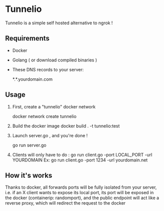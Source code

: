 # Tunnelio

Tunnelio is a simple self hosted alternative to ngrok !

## Requirements

- Docker
- Golang ( or download compiled binaries )
- These DNS records to your server:

	\*.\*.yourdomain.com

## Usage

1. First, create a "tunnelio" docker network
	
	docker network create tunnelio 

2. Build the docker image
	docker build . -t tunnelio:test

3. Launch server.go , and you're done !

	go run server.go

4. Clients will only have to do : 
	go run client.go -port LOCAL_PORT -url YOURDOMAIN
Ex: go run client.go -port 1234 -url yourdomain.net
	

## How it's works

Thanks to docker, all forwards ports will be fully isolated from your server, i.e. if an X client wants to expose its local port, its port will be exposed in the docker (containerip: randomport), and the public endpoint will act like a reverse proxy, which will redirect the request to the docker
